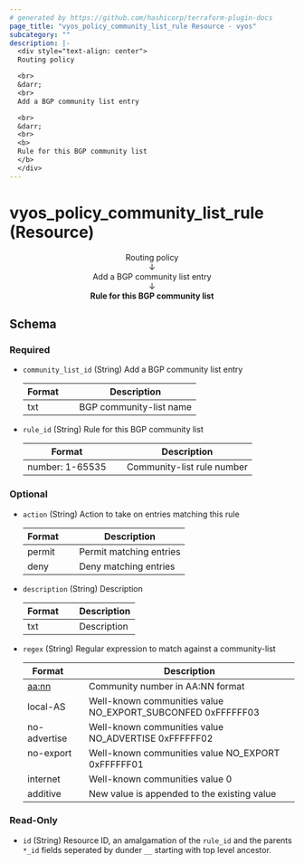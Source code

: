 ```yaml
---
# generated by https://github.com/hashicorp/terraform-plugin-docs
page_title: "vyos_policy_community_list_rule Resource - vyos"
subcategory: ""
description: |-
  <div style="text-align: center">
  Routing policy

  <br>
  &darr;
  <br>
  Add a BGP community list entry

  <br>
  &darr;
  <br>
  <b>
  Rule for this BGP community list
  </b>
  </div>
---
```


# vyos_policy_community_list_rule (Resource)

<div style="text-align: center">
Routing policy

<br>
&darr;
<br>
Add a BGP community list entry

<br>
&darr;
<br>
<b>
Rule for this BGP community list
</b>
</div>



<!-- schema generated by tfplugindocs -->
## Schema

### Required

- `community_list_id` (String) Add a BGP community list entry

    |  Format &emsp; | Description  |
    |----------|---------------|
    |  txt  &emsp; |  BGP community-list name  |
- `rule_id` (String) Rule for this BGP community list

    |  Format &emsp; | Description  |
    |----------|---------------|
    |  number: 1-65535  &emsp; |  Community-list rule number  |

### Optional

- `action` (String) Action to take on entries matching this rule

    |  Format &emsp; | Description  |
    |----------|---------------|
    |  permit  &emsp; |  Permit matching entries  |
    |  deny  &emsp; |  Deny matching entries  |
- `description` (String) Description

    |  Format &emsp; | Description  |
    |----------|---------------|
    |  txt  &emsp; |  Description  |
- `regex` (String) Regular expression to match against a community-list

    |  Format &emsp; | Description  |
    |----------|---------------|
    |  <aa:nn>  &emsp; |  Community number in AA:NN format  |
    |  local-AS  &emsp; |  Well-known communities value NO_EXPORT_SUBCONFED 0xFFFFFF03  |
    |  no-advertise  &emsp; |  Well-known communities value NO_ADVERTISE 0xFFFFFF02  |
    |  no-export  &emsp; |  Well-known communities value NO_EXPORT 0xFFFFFF01  |
    |  internet  &emsp; |  Well-known communities value 0  |
    |  additive  &emsp; |  New value is appended to the existing value  |

### Read-Only

- `id` (String) Resource ID, an amalgamation of the `rule_id` and the parents `*_id` fields seperated by dunder `__` starting with top level ancestor.
